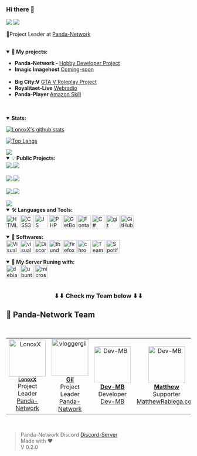 ### Hi there 👋

[![](https://komarev.com/ghpvc/?username=LonoxX&color=0d1627)](https://pnnet.dev/github)
![](https://hit.yhype.me/github/profile?user_id=35597628)

💼Project Leader at <a href="https://panda-network.de">Panda-Network</a>


<br>

<details open>
  <summary>📕<b> My projects:</b></summary>
  <ul>
    <li><b>Panda-Network - </b> <a href="https://panda-network.de/">Hobby Developer Project<a></li>
    <li><b>Imagic Imagehost</b> <a href="https://pnnet.dev/">Coming-soon</a></li><br>
    <li><b>Big City:V</b> <a href="https://bigcityv.de/">GTA V Roleplay Project</a></li>
    <li><b>Royalitaet-Live</b> <a href="https://royalitaet-live.de">Webradio</a></li>
    <li><b>Panda-Player </b> <a href="https://pnnet.dev/player">Amazon Skill </a></li>

  </ul>
</details>
<br>
<br>

<details open>
  <summary><b>Stats:</b></summary>

  [![LonoxX's github
  stats](https://github-readme-stats.vercel.app/api?username=LonoxX&theme=dark&show_icons=true)](https://github.com/LonoxX)

  [![Top
  Langs](https://github-readme-stats.vercel.app/api/top-langs/?username=LonoxX&layout=compact&theme=dark&show_icons=true)](https://github.com/LonoxX)

  <a href="https://github.com/LonoxX/">
    <img align="center"
      src="https://github-readme-stats.vercel.app/api/wakatime?username=LonoxX&layout=compact&theme=dark" />
  </a>
</details>

<details open>
  <summary>💡<b> Public Projects:</b> </summary>

  <a href="https://github.com/PNPanda-Network/Coming-Soon-Template">
    <img align="center"
      src="https://github-readme-stats.vercel.app/api/pin/?username=PNPanda-Network&repo=Coming-Soon-Template&theme=dark&show_icons=true" />
  </a>

  <a href="https://github.com/PNPanda-Network/Shoutcast-Proxy">
    <img align="center"
      src="https://github-readme-stats.vercel.app/api/pin/?username=PNPanda-Network&repo=Shoutcast-Proxy&theme=dark&show_icons=true" />
  </a>
  <br><br>

  <a href="https://github.com/LonoxX/MOTD">
    <img align="center"
      src="https://github-readme-stats.vercel.app/api/pin/?username=LonoxX&repo=Customize-MOTD&theme=dark&show_icons=true" />
  </a>

  <a href="https://github.com/LonoxX/Database-Backup-Script">
    <img align="center"
      src="https://github-readme-stats.vercel.app/api/pin/?username=LonoxX&repo=Database-Backup-Script&theme=dark&show_icons=true" />
  </a>
  <br><br>

  <a href="https://github.com/LonoxX/Ordnerliebe">
    <img align="center"
      src="https://github-readme-stats.vercel.app/api/pin/?username=LonoxX&repo=Ordnerliebe&theme=dark&show_icons=true" />
  </a>

  <a href="https://github.com/LonoxX/htaccess-test">
    <img align="center"
      src="https://github-readme-stats.vercel.app/api/pin/?username=LonoxX&repo=htaccess-test&theme=dark&show_icons=true" />
  </a>
  <br><br>

  <a href="https://github.com/PNPanda-Network/Webradio-Streaming-Alexa-Skill">
    <img align="center"
      src="https://github-readme-stats.vercel.app/api/pin/?username=PNPanda-Network&repo=Webradio-Streaming-Alexa-Skill&theme=dark&show_icons=true" />
  </a>

</details>

<details open>
  <summary>🛠️<b> Languages and Tools:</b> </summary>
  <a href="https://www.w3schools.com/html/" target="_blank"><img align="left" alt="HTML5" width="36px"
      src="https://cdn.panda-network.de/img/logos/HTML5.png" /></a>
  <a href="https://www.w3schools.com/css/" target="_blank"><img align="left" alt="CSS3" width="36px"
      src="https://cdn.panda-network.de/img/logos/CSS3.png" /></a>
  <a href="https://www.w3schools.com/js/" target="_blank"><img align="left" alt="JS" width="36px"
      src="https://cdn.panda-network.de/img/logos/JS.png" /></a>
  <a href="https://www.w3schools.com/php/" target="_blank"><img align="left" alt="PHP" width="36px"
      src="https://cdn.panda-network.de/img/logos/PHP.png" /></a>
  <a href="https://getbootstrap.com" target="_blank"> <img align="left" alt="GetBootstrap" width="36px"
      src="https://cdn.mbdev.cc/cdn/github/getbootstrap.png" /></a>
  <a href="https://fontawesome.com" target="_blank"> <img align="left" alt="Fontawesome" width="36px"
      src="https://cdn.mbdev.cc/cdn/github/fontawesome.png" /></a>
  <a href="https://docs.microsoft.com/de-de/dotnet/csharp/tour-of-csharp/" target="_blank"><img align="left" alt="C#"
      width="36px" src="https://cdn.panda-network.de/img/logos/CSHARP.png" /></a>
  <a href="https://git-scm.com/" target="_blank"> <img align="left" alt="git" width="36px"
      src="https://cdn.panda-network.de/img/logos/git.png" /></a>
  <a href="https://github.com/LonoxX/" target="_blank"> <img align="left" alt="GitHub" width="36px"
      src="https://cdn.panda-network.de/img/logos/github.png" /></a>
</details>
<br /><br /><br />

<details open>
  <summary>💾<b> Softwares:</b> </summary>
  <a href="https://code.visualstudio.com/" target="_blank"> <img align="left" alt="Visual Studio Code" width="36px"
      src="https://cdn.panda-network.de/img/logos/vscode.png" /></a>
  <a href="https://visualstudio.microsoft.com/de/" target="_blank"> <img align="left" alt="visualstudio" width="36px"
      src="https://cdn.panda-network.de/img/logos/vs.png" /></a>
  <a href="https://discord.com/" target="_blank"> <img align="left" alt="Discord" width="36px"
      src="https://cdn.panda-network.de/img/logos/discord.png" /></a>
  <a href="https://www.thunderbird.net" target="_blank"> <img align="left" alt="thunderbird" width="36px"
      src="https://cdn.panda-network.de/img/logos/thunderbird.png" /></a>
  <a href="https://www.mozilla.org/" target="_blank"> <img align="left" alt="firefox" width="36px"
      src="https://cdn.panda-network.de/img/logos/firefox.png" /></a>
  <a href="https://www.google.com/intl/de_de/chrome/" target="_blank"> <img align="left" alt="chrome" width="36px"
      src="https://cdn.panda-network.de/img/logos/chrome.png" /></a>
  <a href="https://www.teamspeak.com/" target="_blank"> <img align="left" alt="TeamSpeak" width="36px"
      src="https://cdn.panda-network.de/img/logos/teamspeak.png" /></a>
  <a href="https://www.spotify.com/" target="_blank"> <img align="left" alt="Spotify" width="36px"
      src="https://cdn.panda-network.de/img/logos/spotify.png" /></a>
</details>
<br /><br /><br />

<details open>
  <summary>🤖<b> My Server Runing with:</b> </summary>
  <a href="https://www.debian.org/" target="_blank"><img align="left" alt="debian" width="36px"
      src="https://cdn.panda-network.de/img/logos/debian.png" /></a>
  <a href="https://ubuntu.com/" target="_blank"><img align="left" alt="ubuntu" width="36px"
      src="https://cdn.panda-network.de/img/logos/ubuntu.png" /></a>
  <a href="https://www.microsoft.com/" target="_blank"><img align="left" alt="microsoft" width="36px"
      src="https://cdn.panda-network.de/img/logos/microsoft.png" /></a>
</details>
<br /><br /><br />


<h3 align="center">
  ⬇⬇ Check my Team below ⬇⬇
</h3>

## 🐼 Panda-Network Team

<table>
  <tr>
    <td align="center">
      <a href="https://github.com/LonoxX"><img src="https://avatars3.githubusercontent.com/u/35597628?v=4"
          width="100px;" alt="LonoxX" /></a><br />
      <sub><b><a href="https://github.com/LonoxX">LonoxX</b></a></sub><br />Project Leader<br /><a
        href="https://panda-network.de/">Panda-Network</a>
    </td>
    <td align="center">
      <a href="https://github.com/vloggergil"><img src="https://avatars3.githubusercontent.com/u/23207852?v=4"
          width="100px;" alt="vloggergil" /><br />
        <sub><b><a href="https://github.com/vloggergil">Gil</b></a></sub><br />Project Leader<br /><a
        href="https://panda-network.de/">Panda-Network</a>
    </td>
    <br>
    <td align="center">
      <a href="https://github.com/dev-mb"><img src="https://avatars3.githubusercontent.com/u/50833616?v=4"
          width="100px;" alt="Dev-MB" /><br />
        <sub><b><a href="https://github.com/dev-mb">Dev-MB</b></a></sub><br />Developer<br /><a
        href="https://dev-mb.dev/">Dev-MB</a>
    </td>
    <td align="center">
      <a href="https://github.com/matthewrabiega"><img src="https://avatars.githubusercontent.com/u/69539728?v=4"
          width="100px;" alt="Dev-MB" /><br />
        <sub><b><a href="https://github.com/matthewrabiega">Matthew</b></a></sub><br />Supporter<br /><a
        href="https://matthewrabiega.com">MatthewRabiega.com</a>
    </td>
    <td align="center">
      <a href="https://github.com/YourLifeRPG"><img src="https://avatars.githubusercontent.com/u/76496942?v=4"
          width="100px;" alt="Dev-MB" /><br />
        <sub><b><a href="https://github.com/YourLifeRPG">CHX31</b></a></sub><br />Supporter<br /><a
        href="https://panda-network.de/">Panda-Network</a>
    </td>
  </tr>
</table>
<br>

> Panda-Network Discord [Discord-Server](https://discord.gg/z8ScRvf) <br>
> Made with :heart: <br>
> V 0.2.0 <br>